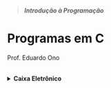 > ##### Introdução à Programação

# Programas em C

Prof. Eduardo Ono

<br>

<details id="caixa-eletronico">
  <summary>
    <strong>Caixa Eletrônico</strong>
  </summary>
  <section markdown="1">
  <sup><hr></sup>

* Descrição

  * Programa que determina a quantidade mínima de cada cédula (nota) a ser entregue por um caixa eletrônico, mediante o valor do saque.

* Versões

  * Considera a disponibilidade de cédulas de R$ 1,00 em diante.

    | Programa | Comentário |
    | --- | --- |
    | [caixa-eletronico-01.c](./caixa-eletronico/caixa-eletronico-01.c) | Considera a disponibilidade de cédulas de R$ 1,00 em diante.
    | [caixa-eletronico-02.c](./caixa-eletronico/caixa-eletronico-02.c) | Considera a disponibilidade de cédulas de R$ 2,00 em diante, não sendo possível o saque de R$ 1,00 ou R$ 3,00.<br> Para valores do saque para os quais o algoritmo não funciona, subtrai R$ 4,00 do valor do saque, o que fará com que o algoritmo funcione corretamente, e compensa a subtração atribuindo 2 notas de R$ 2,00 a mais na entrega das cédulas.

  <sub><hr></sub>
  </section>
</details>

<br>
